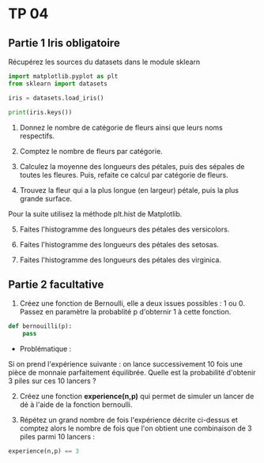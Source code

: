 #  TP 04

## Partie 1 Iris obligatoire

Récupérez les sources du datasets dans le module sklearn

```python
import matplotlib.pyplot as plt
from sklearn import datasets

iris = datasets.load_iris()

print(iris.keys())
```

1. Donnez le nombre de catégorie de fleurs ainsi que leurs noms respectifs.

2. Comptez le nombre de fleurs par catégorie.

3. Calculez la moyenne des longueurs des pétales, puis des sépales de toutes les fleures. Puis, refaite ce calcul par catégorie de fleurs.

4. Trouvez la fleur qui a la plus longue (en largeur) pétale, puis la plus grande surface.

Pour la suite utilisez la méthode plt.hist de Matplotlib.

5. Faites l'histogramme des longueurs des pétales des versicolors.

6. Faites l'histogramme des longueurs des pétales des setosas.

7. Faites l'histogramme des longueurs des pétales des virginica.

## Partie 2 facultative

1. Créez une fonction de Bernoulli, elle a deux issues possibles : 1 ou 0. Passez en paramètre la probablité p d'obternir 1 à cette fonction.

```python
def bernouilli(p):
    pass
```

- Problématique :

Si on prend l'expérience suivante : on lance successivement 10 fois une pièce de monnaie parfaitement équilibrée. Quelle est la probabilité d'obtenir 3 piles sur ces 10 lancers ?

2. Créez une fonction **experience(n,p)** qui permet de simuler un lancer de dé à l'aide de la fonction bernoulli.

3. Répétez un grand nombre de fois l'expérience décrite ci-dessus et comptez alors le nombre de fois que l'on obtient une combinaison de 3 piles parmi 10 lancers :

```python
experience(n,p) == 3
```
